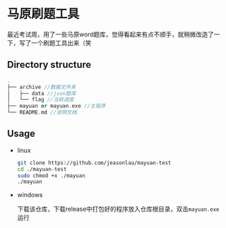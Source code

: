 # 马原刷题工具
最近考试周，用了一些马原word题库，觉得看起来有点不顺手，就稍微改造了一下，写了一个刷题工具出来（笑

## Directory structure

```c++
.
├── archive //数据文件夹
│   ├── data //json题库
│   └── flag //当前进度
├── mayuan or mayuan.exe //主程序
└── README.md //说明文档
```



## Usage

+ linux

    ```bash
    git clone https://github.com/jeasonlau/mayuan-test
    cd ./mayuan-test
    sudo chmod +x ./mayuan
    ./mayuan
    ```
    
+ windows

  下载该仓库，下载release中打包好的程序放入仓库根目录，双击`mayuan.exe`运行

